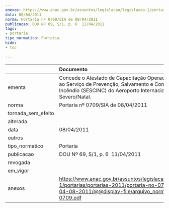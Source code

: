 ```yaml
---
anexos: https://www.anac.gov.br/assuntos/legislacao/legislacao-1/portarias/portarias-2011/portaria-no-0709-sia-de-04-08-2011/@@display-file/arquivo_norma/PA2011-0709.pdf
data: 08/04/2011
norma: Portaria nº 0709/SIA de 08/04/2011
publicacao: DOU Nº 69, S/1, p. 6  11/04/2011
tags:
- portaria
tipo_normatico: Portaria
hide: 
- toc 
 
---
```


|                    | Documento                                                                                                                                                                |
|:-------------------|:-------------------------------------------------------------------------------------------------------------------------------------------------------------------------|
| ementa             | Concede o Atestado de Capacitação Operacional (ACOP) ao Serviço de Prevenção, Salvamento e Combate a Incêndio (SESCINC) do Aeroporto Internacional Augusto Severo/Natal. |
| norma              | Portaria nº 0709/SIA de 08/04/2011                                                                                                                                       |
| tornada_sem_efeito |                                                                                                                                                                          |
| alterada           |                                                                                                                                                                          |
| data               | 08/04/2011                                                                                                                                                               |
| outros             |                                                                                                                                                                          |
| tipo_normatico     | Portaria                                                                                                                                                                 |
| publicacao         | DOU Nº 69, S/1, p. 6  11/04/2011                                                                                                                                         |
| revogada           |                                                                                                                                                                          |
| em_vigor           |                                                                                                                                                                          |
| anexos             | https://www.anac.gov.br/assuntos/legislacao/legislacao-1/portarias/portarias-2011/portaria-no-0709-sia-de-04-08-2011/@@display-file/arquivo_norma/PA2011-0709.pdf        |